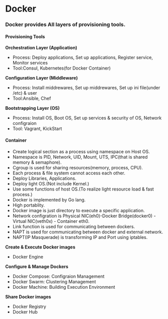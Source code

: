 # Docker

### Docker provides All layers of provisioning tools.

#### Provisioning Tools

__Orchestration Layer (Application)__
- Process: Deploy applications, Set up applications, Register service, Monitor services
- Tool:Consul, Kubernetes(for Docker Container)

__Configuration Layer (Middleware)__
- Process: Install middrewares, Set up middrewares, Set up ini file(under /etc) & user
- Tool:Ansible, Chef

__Bootstrapping Layer (OS)__
- Process: Install OS,  Boot OS, Set up services & security of OS, Network configraion
- Tool: Vagrant, KickStart


#### Container
- Create logical section as a process using namespace on Host OS.
- Namespace is PID, Network, UID, Mount, UTS, IPC(that is shared memory & semaphore).
- Cgroup is used for sharing resources(memory, process, CPU).
- Each process & file system cannot access each other.
- Deploy Libraries, Applications. 
- Deploy light OS.(Not include Kernel.) 
- Use some functions of host OS.(To realize light resource load & fast process.)
- Docker is implemented by Go lang.
- High portablity.
- Docker image is just directory to execute a specific application.
- Network configration is Physical NIC(eh0)-Docker Bridge(docker0) - Virtual NIC(veth0x) - Container eth0.
- Link function is used for communicating between dockers.
- NAPT is used for communicating between docker and external network.
- NAPT(IP Masquerade) is transforming IP and Port using iptables.

__Create & Execute Docker images__
- Docker Engine

__Configure & Manage Dockers__
- Docker Compose: Configraion Management
- Docker Swarm: Clustering Management
- Docker Machine: Building Execution Environment

__Share Docker images__
- Docker Registry
- Docker Hub
